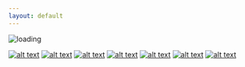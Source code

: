 ```yaml
---
layout: default
---
```

![loading](https://user-images.githubusercontent.com/29679899/101273462-95d53500-3763-11eb-8e60-f4ae1ac667d1.gif)
<!-- display the social media buttons in README -->

[![alt text][1.2]][1]
[![alt text][2.2]][2]
[![alt text][3.2]][3]
[![alt text][4.2]][4]
[![alt text][5.2]][5]
[![alt text][6.2]][6]
[![alt text][7.2]][7]


<!-- links to social media icons -->

<!-- icons with padding -->

[1.1]: http://i.imgur.com/z39EL14.png (github icon with padding) 
[2.1]: http://i.imgur.com/UuyeQZs.png (twitter icon with padding) 
[3.1]: http://i.imgur.com/0gXuG0N.png (linkedin icon with padding)
[4.1]: http://i.imgur.com/K2eLVPp.png (soundcloud icon with padding)
[5.1]: http://i.imgur.com/K2eLVPp.png (soundcloud icon with padding)
[6.1]: http://i.imgur.com/FmiRizP.png (youtube icon with padding)

<!-- icons without padding -->
[1.2]: http://i.imgur.com/MBpTmib.png (github icon without padding) 
[2.2]: http://i.imgur.com/gPtDT24.png (twitter icon without padding) 
[3.2]: http://i.imgur.com/DYEQR1h.png (linkedin icon without padding)  
[4.2]: http://i.imgur.com/tSiu5uK.png (soundcloud icon without padding)  
[5.2]: http://i.imgur.com/tSiu5uK.png (soundcloud icon without padding)
[6.2]: http://i.imgur.com/M53f65R.png (youtube icon without padding)
[7.2]: https://i.imgur.com/cT1Hor3.png (giphy icon without padding)


<!-- links to social media accounts -->

[1]: http://www.github.com/christianThardy
[2]: http://www.twitter.com/hollyhval
[3]: https://www.linkedin.com/in/christianth-to/
[4]: http://www.soundcloud.com/softplus
[5]: http://www.soundcloud.com/aldousband
[6]: https://www.youtube.com/playlist?list=PLvRxqNCqbSYEB6H1V4ZJtrRtta5nhkhdL
[7]: https://giphy.com/channel/christian_hardy
